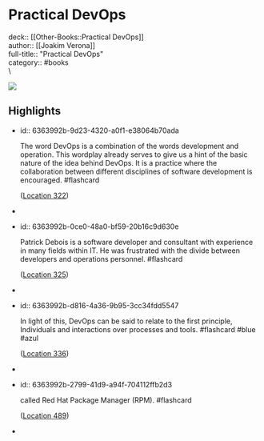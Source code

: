 # Practical DevOps

deck:: [[Other-Books::Practical DevOps]]\
author:: [[Joakim Verona]]\
full-title:: "Practical DevOps"\
category:: #books\
\

![](https://images-na.ssl-images-amazon.com/images/I/51-lY0PtmnL._SL200_.jpg)
## Highlights
- id:: 6363992b-9d23-4320-a0f1-e38064b70ada
  
  The word DevOps is a combination of the words development and operation. This wordplay already serves to give us a hint of the basic nature of the idea behind DevOps. It is a practice where the collaboration between different disciplines of software development is encouraged. #flashcard 
  
  
    ([Location 322](https://readwise.io/to_kindle?action=open&asin=B07BJKRXXK&location=322))
-
- id:: 6363992b-0ce0-48a0-bf59-20b16c9d630e
  
  Patrick Debois is a software developer and consultant with experience in many fields within IT. He was frustrated with the divide between developers and operations personnel. #flashcard 
  
  
    ([Location 325](https://readwise.io/to_kindle?action=open&asin=B07BJKRXXK&location=325))
-
- id:: 6363992b-d816-4a36-9b95-3cc34fdd5547
  
  In light of this, DevOps can be said to relate to the first principle, Individuals and interactions over processes and tools. #flashcard  #blue #azul 
  
  
    ([Location 336](https://readwise.io/to_kindle?action=open&asin=B07BJKRXXK&location=336))
-
- id:: 6363992b-2799-41d9-a94f-704112ffb2d3
  
  called Red Hat Package Manager (RPM). #flashcard 
  
  
    ([Location 489](https://readwise.io/to_kindle?action=open&asin=B07BJKRXXK&location=489))
-